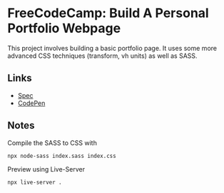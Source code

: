 # FreeCodeCamp: Build A Personal Portfolio Webpage

This project involves building a basic portfolio page. It uses some more advanced CSS techniques (transform, vh units) as well as SASS.

## Links 

- [Spec][spec]
- [CodePen][codepen]

## Notes

Compile the SASS to CSS with

```bash
npx node-sass index.sass index.css
```

Preview using Live-Server

```bash
npx live-server .
```

[spec]: https://www.freecodecamp.org/learn/responsive-web-design/responsive-web-design-projects/build-a-personal-portfolio-webpage
[codepen]: https://codepen.io/evanplaice/full/rpyPpM
